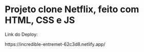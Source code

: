 <h1>Projeto clone Netflix, feito com HTML, CSS e JS</h1>

<p>Link do Deploy: </p>
<P>https://incredible-entremet-62c3d8.netlify.app/</P>
